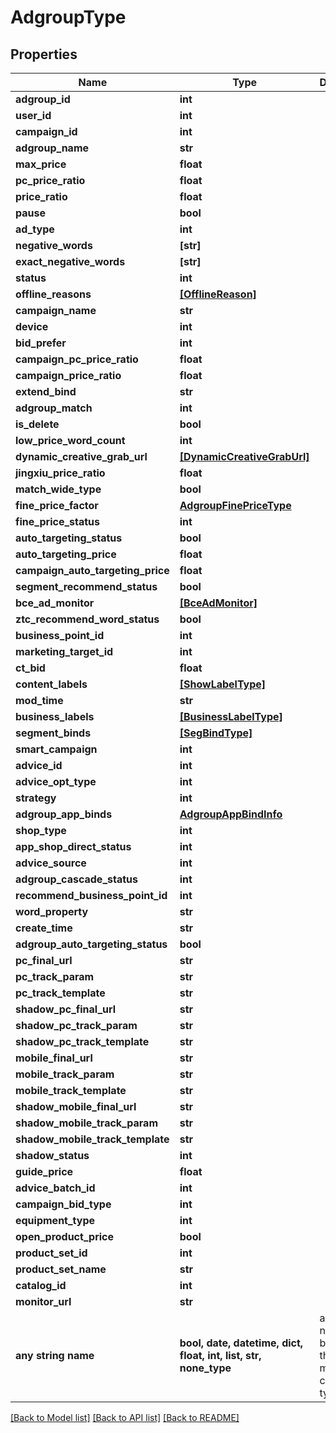 # AdgroupType


## Properties
Name | Type | Description | Notes
------------ | ------------- | ------------- | -------------
**adgroup_id** | **int** |  | [optional] 
**user_id** | **int** |  | [optional] 
**campaign_id** | **int** |  | [optional] 
**adgroup_name** | **str** |  | [optional] 
**max_price** | **float** |  | [optional] 
**pc_price_ratio** | **float** |  | [optional] 
**price_ratio** | **float** |  | [optional] 
**pause** | **bool** |  | [optional] 
**ad_type** | **int** |  | [optional] 
**negative_words** | **[str]** |  | [optional] 
**exact_negative_words** | **[str]** |  | [optional] 
**status** | **int** |  | [optional] 
**offline_reasons** | [**[OfflineReason]**](OfflineReason.md) |  | [optional] 
**campaign_name** | **str** |  | [optional] 
**device** | **int** |  | [optional] 
**bid_prefer** | **int** |  | [optional] 
**campaign_pc_price_ratio** | **float** |  | [optional] 
**campaign_price_ratio** | **float** |  | [optional] 
**extend_bind** | **str** |  | [optional] 
**adgroup_match** | **int** |  | [optional] 
**is_delete** | **bool** |  | [optional] 
**low_price_word_count** | **int** |  | [optional] 
**dynamic_creative_grab_url** | [**[DynamicCreativeGrabUrl]**](DynamicCreativeGrabUrl.md) |  | [optional] 
**jingxiu_price_ratio** | **float** |  | [optional] 
**match_wide_type** | **bool** |  | [optional] 
**fine_price_factor** | [**AdgroupFinePriceType**](AdgroupFinePriceType.md) |  | [optional] 
**fine_price_status** | **int** |  | [optional] 
**auto_targeting_status** | **bool** |  | [optional] 
**auto_targeting_price** | **float** |  | [optional] 
**campaign_auto_targeting_price** | **float** |  | [optional] 
**segment_recommend_status** | **bool** |  | [optional] 
**bce_ad_monitor** | [**[BceAdMonitor]**](BceAdMonitor.md) |  | [optional] 
**ztc_recommend_word_status** | **bool** |  | [optional] 
**business_point_id** | **int** |  | [optional] 
**marketing_target_id** | **int** |  | [optional] 
**ct_bid** | **float** |  | [optional] 
**content_labels** | [**[ShowLabelType]**](ShowLabelType.md) |  | [optional] 
**mod_time** | **str** |  | [optional] 
**business_labels** | [**[BusinessLabelType]**](BusinessLabelType.md) |  | [optional] 
**segment_binds** | [**[SegBindType]**](SegBindType.md) |  | [optional] 
**smart_campaign** | **int** |  | [optional] 
**advice_id** | **int** |  | [optional] 
**advice_opt_type** | **int** |  | [optional] 
**strategy** | **int** |  | [optional] 
**adgroup_app_binds** | [**AdgroupAppBindInfo**](AdgroupAppBindInfo.md) |  | [optional] 
**shop_type** | **int** |  | [optional] 
**app_shop_direct_status** | **int** |  | [optional] 
**advice_source** | **int** |  | [optional] 
**adgroup_cascade_status** | **int** |  | [optional] 
**recommend_business_point_id** | **int** |  | [optional] 
**word_property** | **str** |  | [optional] 
**create_time** | **str** |  | [optional] 
**adgroup_auto_targeting_status** | **bool** |  | [optional] 
**pc_final_url** | **str** |  | [optional] 
**pc_track_param** | **str** |  | [optional] 
**pc_track_template** | **str** |  | [optional] 
**shadow_pc_final_url** | **str** |  | [optional] 
**shadow_pc_track_param** | **str** |  | [optional] 
**shadow_pc_track_template** | **str** |  | [optional] 
**mobile_final_url** | **str** |  | [optional] 
**mobile_track_param** | **str** |  | [optional] 
**mobile_track_template** | **str** |  | [optional] 
**shadow_mobile_final_url** | **str** |  | [optional] 
**shadow_mobile_track_param** | **str** |  | [optional] 
**shadow_mobile_track_template** | **str** |  | [optional] 
**shadow_status** | **int** |  | [optional] 
**guide_price** | **float** |  | [optional] 
**advice_batch_id** | **int** |  | [optional] 
**campaign_bid_type** | **int** |  | [optional] 
**equipment_type** | **int** |  | [optional] 
**open_product_price** | **bool** |  | [optional] 
**product_set_id** | **int** |  | [optional] 
**product_set_name** | **str** |  | [optional] 
**catalog_id** | **int** |  | [optional] 
**monitor_url** | **str** |  | [optional] 
**any string name** | **bool, date, datetime, dict, float, int, list, str, none_type** | any string name can be used but the value must be the correct type | [optional]

[[Back to Model list]](../README.md#documentation-for-models) [[Back to API list]](../README.md#documentation-for-api-endpoints) [[Back to README]](../README.md)


